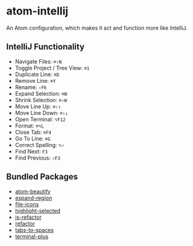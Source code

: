 # atom-intellij

An Atom configuration, which makes it act and function more like IntelliJ.

## IntelliJ Functionality

* Navigate Files: `⌘⇧N`
* Toggle Project / Tree View: `⌘1`
* Duplicate Line: `⌘D`
* Remove Line: `⌘Y`
* Rename: `⇧F6`
* Expand Selection: `⌘W`
* Shrink Selection: `⌘⇧W`
* Move Line Up: `⌘⇧↑`
* Move Line Down: `⌘⇧↓`
* Open Terminal: `⌥F12`
* Format: `⌘⌥L`
* Close Tab: `⌘F4`
* Go To Line: `⌘G`
* Correct Spelling: `⌥⏎`
* Find Next: `F3`
* Find Previous: `⇧F3`

## Bundled Packages

* [atom-beautify](https://atom.io/packages/atom-beautify)
* [expand-region](https://atom.io/packages/expand-region)
* [file-icons](https://atom.io/packages/file-icons)
* [highlight-selected](https://atom.io/packages/highlight-selected)
* [js-refactor](https://atom.io/packages/js-refactor)
* [refactor](https://atom.io/packages/refactor)
* [tabs-to-spaces](https://atom.io/packages/tabs-to-spaces)
* [terminal-plus](https://atom.io/packages/terminal-plus)